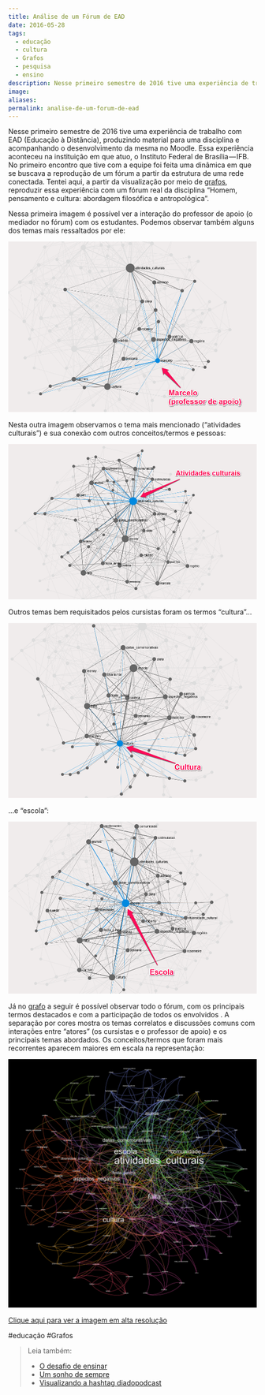 ```yaml
---
title: Análise de um Fórum de EAD
date: 2016-05-28
tags:
  - educação
  - cultura
  - Grafos
  - pesquisa
  - ensino
description: Nesse primeiro semestre de 2016 tive uma experiência de trabalho com EAD (Educação à Distância), produzindo material para uma disciplina e…
image: 
aliases:
permalink: analise-de-um-forum-de-ead
---
```

Nesse primeiro semestre de 2016 tive uma experiência de trabalho com EAD (Educação à Distância), produzindo material para uma disciplina e acompanhando o desenvolvimento da mesma no Moodle. Essa experiência aconteceu na instituição em que atuo, o Instituto Federal de Brasília — IFB. No primeiro encontro que tive com a equipe foi feita uma dinâmica em que se buscava a reprodução de um fórum a partir da estrutura de uma rede conectada. Tentei aqui, a partir da visualização por meio de [grafos](https://pt.wikipedia.org/wiki/Teoria_dos_grafos), reproduzir essa experiência com um fórum real da disciplina “Homem, pensamento e cultura: abordagem filosófica e antropológica”.

Nessa primeira imagem é possível ver a interação do professor de apoio (o mediador no fórum) com os estudantes. Podemos observar também alguns dos temas mais ressaltados por ele:

<img src="/assets/img/análise-de-um-fórum-de ead-medium-1.png">

Nesta outra imagem observamos o tema mais mencionado (“atividades culturais”) e sua conexão com outros conceitos/termos e pessoas:

<img src="/assets/img/análise-de-um-fórum-de ead-medium-2.png">

Outros temas bem requisitados pelos cursistas foram os termos “cultura”…

<img src="/assets/img/análise-de-um-fórum-de ead-medium-3.png">

…e “escola”:

<img src="/assets/img/análise-de-um-fórum-de ead-medium-4.png">

Já no [grafo](https://pt.wikipedia.org/wiki/Teoria_dos_grafos) a seguir é possível observar todo o fórum, com os principais termos destacados e com a participação de todos os envolvidos . A separação por cores mostra os temas correlatos e discussões comuns com interações entre “atores” (os cursistas e o professor de apoio) e os principais temas abordados. Os conceitos/termos que foram mais recorrentes aparecem maiores em escala na representação:

<img src="/assets/img/análise-de-um-fórum-de ead-medium-5.png">

[Clique aqui para ver a imagem em alta resolução](https://drive.google.com/open?id=0B_NS1VYqt3XBLXExMUdXZjNYS3c)


#educação #Grafos

> Leia também:
> - <a href="/o-desafio-de-ensinar">O desafio de ensinar</a>
> - <a href="/um-sonho-de-sempre">Um sonho de sempre</a>
> - <a href="/visualizando-a-hashtag-diadopodcast">Visualizando a hashtag diadopodcast</a>
